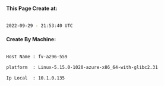 
   
#### This Page Create at:

```bash

2022-09-29 - 21:53:40 UTC

```

#### Create By Machine:

```bash

Host Name : fv-az96-559

platform  : Linux-5.15.0-1020-azure-x86_64-with-glibc2.31

Ip Local  : 10.1.0.135

```

